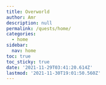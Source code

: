 ```yaml
---
title: Overworld
author: Amr
description: null
permalink: /quests/home/
categories:
  - home
sidebar:
  nav: home
toc: true
toc_sticky: true
date: '2021-11-29T03:41:20.614Z'
lastmod: '2021-11-30T19:01:50.560Z'
---
```


